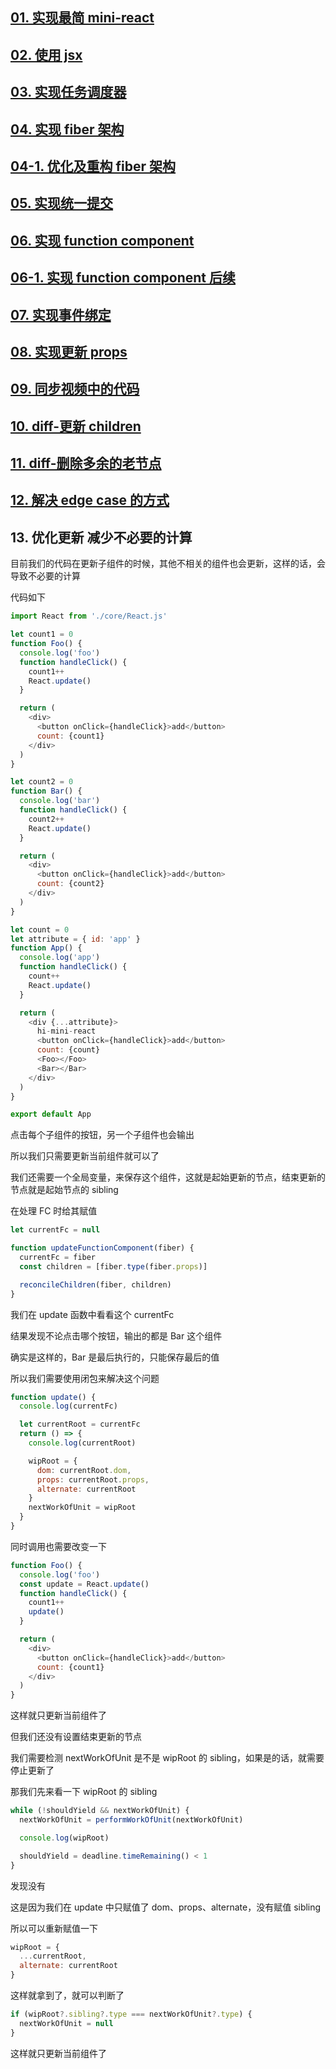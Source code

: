 ## [01. 实现最简 mini-react](https://github.com/HenryTSZ/mini-react/tree/53e888f05c5f33915fdb06bc7dbbd0e2e0c12856)

## [02. 使用 jsx](https://github.com/HenryTSZ/mini-react/tree/827131b7d45d76c822cb6a655778ed91bf5a2de1)

## [03. 实现任务调度器](https://github.com/HenryTSZ/mini-react/tree/a23c36b7b2a6e8e7ad28a2431c2f98e3208ac546)

## [04. 实现 fiber 架构](https://github.com/HenryTSZ/mini-react/tree/2e11170fffd1a3123ed0c3372c1702c50af22711)

## [04-1. 优化及重构 fiber 架构](https://github.com/HenryTSZ/mini-react/tree/c823e669adaada3f82ab0873f6c302abb2c64e6e)

## [05. 实现统一提交](https://github.com/HenryTSZ/mini-react/tree/15f6a091c103127e0151859c8ebcf14abe7e240e)

## [06. 实现 function component](https://github.com/HenryTSZ/mini-react/tree/d30278ce013910989fe0cc3b964264ec3d7081df)

## [06-1. 实现 function component 后续](https://github.com/HenryTSZ/mini-react/tree/12420c93998cd1d9fe4ca54cb855b8f30d10e9c7)

## [07. 实现事件绑定](https://github.com/HenryTSZ/mini-react/tree/0fafd119d1ee6aac451c5e1cd211803f71e25282)

## [08. 实现更新 props](https://github.com/HenryTSZ/mini-react/tree/6707b972fc5d62d56059fa27eaa3e2aa4915f082)

## [09. 同步视频中的代码](https://github.com/HenryTSZ/mini-react/tree/d9ced68af4c5a0783d5d1af01b568644b739f254)

## [10. diff-更新 children](https://github.com/HenryTSZ/mini-react/tree/93e9c87f642f6d68bad76f7e302700bf17fdb9d4)

## [11. diff-删除多余的老节点](https://github.com/HenryTSZ/mini-react/tree/4d542bf6e2d938b05b273e8579d2df9357403ef4)

## [12. 解决 edge case 的方式](https://github.com/HenryTSZ/mini-react/tree/abc8bb86e6b9e2a7143f31c64f1fa9d77c607855)

## 13. 优化更新 减少不必要的计算

目前我们的代码在更新子组件的时候，其他不相关的组件也会更新，这样的话，会导致不必要的计算

代码如下

```js
import React from './core/React.js'

let count1 = 0
function Foo() {
  console.log('foo')
  function handleClick() {
    count1++
    React.update()
  }

  return (
    <div>
      <button onClick={handleClick}>add</button>
      count: {count1}
    </div>
  )
}

let count2 = 0
function Bar() {
  console.log('bar')
  function handleClick() {
    count2++
    React.update()
  }

  return (
    <div>
      <button onClick={handleClick}>add</button>
      count: {count2}
    </div>
  )
}

let count = 0
let attribute = { id: 'app' }
function App() {
  console.log('app')
  function handleClick() {
    count++
    React.update()
  }

  return (
    <div {...attribute}>
      hi-mini-react
      <button onClick={handleClick}>add</button>
      count: {count}
      <Foo></Foo>
      <Bar></Bar>
    </div>
  )
}

export default App
```

点击每个子组件的按钮，另一个子组件也会输出

所以我们只需要更新当前组件就可以了

我们还需要一个全局变量，来保存这个组件，这就是起始更新的节点，结束更新的节点就是起始节点的 sibling

在处理 FC 时给其赋值

```js
let currentFc = null

function updateFunctionComponent(fiber) {
  currentFc = fiber
  const children = [fiber.type(fiber.props)]

  reconcileChildren(fiber, children)
}
```

我们在 update 函数中看看这个 currentFc

结果发现不论点击哪个按钮，输出的都是 Bar 这个组件

确实是这样的，Bar 是最后执行的，只能保存最后的值

所以我们需要使用闭包来解决这个问题

```js
function update() {
  console.log(currentFc)

  let currentRoot = currentFc
  return () => {
    console.log(currentRoot)

    wipRoot = {
      dom: currentRoot.dom,
      props: currentRoot.props,
      alternate: currentRoot
    }
    nextWorkOfUnit = wipRoot
  }
}
```

同时调用也需要改变一下

```js
function Foo() {
  console.log('foo')
  const update = React.update()
  function handleClick() {
    count1++
    update()
  }

  return (
    <div>
      <button onClick={handleClick}>add</button>
      count: {count1}
    </div>
  )
}
```

这样就只更新当前组件了

但我们还没有设置结束更新的节点

我们需要检测 nextWorkOfUnit 是不是 wipRoot 的 sibling，如果是的话，就需要停止更新了

那我们先来看一下 wipRoot 的 sibling

```js
while (!shouldYield && nextWorkOfUnit) {
  nextWorkOfUnit = performWorkOfUnit(nextWorkOfUnit)

  console.log(wipRoot)

  shouldYield = deadline.timeRemaining() < 1
}
```

发现没有

这是因为我们在 update 中只赋值了 dom、props、alternate，没有赋值 sibling

所以可以重新赋值一下

```js
wipRoot = {
  ...currentRoot,
  alternate: currentRoot
}
```

这样就拿到了，就可以判断了

```js
if (wipRoot?.sibling?.type === nextWorkOfUnit?.type) {
  nextWorkOfUnit = null
}
```

这样就只更新当前组件了
